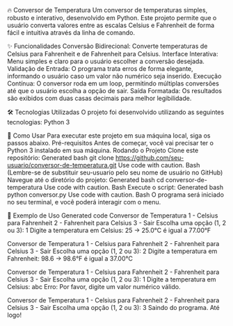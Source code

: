 🔥 Conversor de Temperatura
Um conversor de temperaturas simples, robusto e interativo, desenvolvido em Python. Este projeto permite que o usuário converta valores entre as escalas Celsius e Fahrenheit de forma fácil e intuitiva através da linha de comando.

✨ Funcionalidades
Conversão Bidirecional: Converte temperaturas de Celsius para Fahrenheit e de Fahrenheit para Celsius.
Interface Interativa: Menu simples e claro para o usuário escolher a conversão desejada.
Validação de Entrada: O programa trata erros de forma elegante, informando o usuário caso um valor não numérico seja inserido.
Execução Contínua: O conversor roda em um loop, permitindo múltiplas conversões até que o usuário escolha a opção de sair.
Saída Formatada: Os resultados são exibidos com duas casas decimais para melhor legibilidade.

🛠️ Tecnologias Utilizadas
O projeto foi desenvolvido utilizando as seguintes tecnologias: Python 3

🚀 Como Usar
Para executar este projeto em sua máquina local, siga os passos abaixo.
Pré-requisitos
Antes de começar, você vai precisar ter o Python 3 instalado em sua máquina.
Rodando o Projeto
Clone este repositório:
Generated bash
git clone https://github.com/seu-usuario/conversor-de-temperatura.git
Use code with caution.
Bash
(Lembre-se de substituir seu-usuario pelo seu nome de usuário no GitHub)
Navegue até o diretório do projeto:
Generated bash
cd conversor-de-temperatura
Use code with caution.
Bash
Execute o script:
Generated bash
python conversor.py
Use code with caution.
Bash
O programa será iniciado no seu terminal, e você poderá interagir com o menu.

📸 Exemplo de Uso
Generated code
Conversor de Temperatura
1 - Celsius para Fahrenheit
2 - Fahrenheit para Celsius
3 - Sair
Escolha uma opção (1, 2 ou 3): 1
Digite a temperatura em Celsius: 25
-> 25.0°C é igual a 77.00°F

Conversor de Temperatura
1 - Celsius para Fahrenheit
2 - Fahrenheit para Celsius
3 - Sair
Escolha uma opção (1, 2 ou 3): 2
Digite a temperatura em Fahrenheit: 98.6
-> 98.6°F é igual a 37.00°C

Conversor de Temperatura
1 - Celsius para Fahrenheit
2 - Fahrenheit para Celsius
3 - Sair
Escolha uma opção (1, 2 ou 3): 1
Digite a temperatura em Celsius: abc
Erro: Por favor, digite um valor numérico válido.

Conversor de Temperatura
1 - Celsius para Fahrenheit
2 - Fahrenheit para Celsius
3 - Sair
Escolha uma opção (1, 2 ou 3): 3
Saindo do programa. Até logo!
